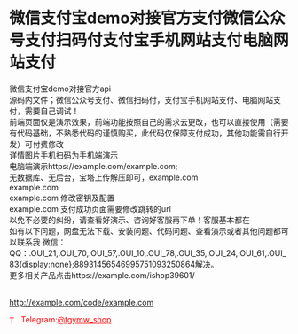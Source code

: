 # 微信支付宝demo对接官方支付微信公众号支付扫码付支付宝手机网站支付电脑网站支付

微信支付宝demo对接官方api<br>源码内文件；微信公众号支付、微信扫码付，支付宝手机网站支付、电脑网站支付，需要自己调试！<br>前端页面仅是演示效果，前端功能按照自己的需求去更改，也可以直接使用（需要有代码基础，不熟悉代码的谨慎购买，此代码仅保障支付成功，其他功能需自行开发）可付费修改<br>详情图片手机扫码为手机端演示<br>电脑端演示https://example.com/example.com;<br>无数据库、无后台，宝塔上传解压即可，example.com<br>example.com<br>example.com 修改密钥及配置<br>example.com 支付成功页面需要修改跳转的url<br>以免不必要的纠纷，请查看好演示、咨询好客服再下单！客服基本都在<br>如有以下问题，网盘无法下载、安装问题、代码问题、查看演示或者其他问题都可以联系我 微信： QQ：.OUI_21,.OUI_70,.OUI_57,.OUI_10,.OUI_78,.OUI_35,.OUI_24,.OUI_61,.OUI_83{display:none};88931456546995751093250864解决。<br>更多相关产品点击https://example.com/ishop39601/<br><br>

http://example.com/code/example.com







<p style="color: red;"><img src="https://cdn-icons-png.flaticon.com/512/2111/2111646.png" alt="Telegram Icon" style="width: 16px; vertical-align: middle; margin-right: 5px;">Telegram:<a href="https://t.me/tgymw_shop" style="color: red;">@tgymw_shop</a></p>

